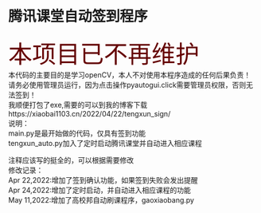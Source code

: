 # 腾讯课堂自动签到程序
<font color="#660000" size="7">本项目已不再维护</font><br />
本代码的主要目的是学习openCV，本人不对使用本程序造成的任何后果负责！<br>
请务必使用管理员运行，因为点击操作pyautogui.click需要管理员权限，否则无法签到！<br>
我顺便打包了exe,需要的可以到我的博客下载https://xiaobai1103.cn/2022/04/22/tengxun_sign/<br>
说明：<br>
main.py是最开始做的代码，仅具有签到功能<br>
tengxun_auto.py加入了定时启动腾讯课堂并自动进入相应课程<br>

注释应该写的挺全的，可以根据需要修改<br>
修改记录：<br>
  Apr 22,2022:增加了签到确认功能，如果签到失败会发出提醒<br>
  Apr 24,2022:增加了定时启动，并自动进入相应课程的功能<br>
  May 11,2022:增加了高校邦自动刷课程序，gaoxiaobang.py
